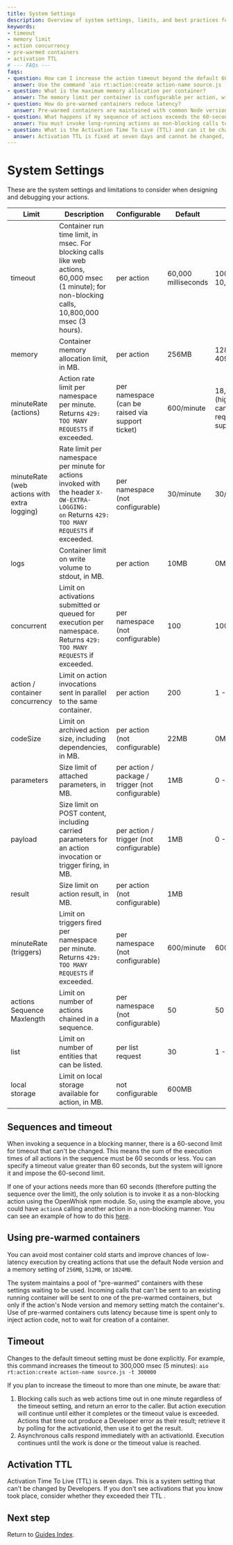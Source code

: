 ```yaml
---
title: System Settings
description: Overview of system settings, limits, and best practices for designing and debugging actions, including timeout, memory, concurrency, and container usage.
keywords:
- timeout
- memory limit
- action concurrency
- pre-warmed containers
- activation TTL
# --- FAQs ---
faqs:
- question: How can I increase the action timeout beyond the default 60 seconds?
  answer: Use the command `aio rt:action:create action-name source.js -t <milliseconds>` to set a higher timeout, but note blocking calls like web actions will still time out after 60 seconds.
- question: What is the maximum memory allocation per container?
  answer: The memory limit per container is configurable per action, with a default of 256MB and a maximum of 4096MB.
- question: How do pre-warmed containers reduce latency?
  answer: Pre-warmed containers are maintained with common Node versions and memory sizes, so your action starts faster by skipping container creation time if settings match.
- question: What happens if my sequence of actions exceeds the 60-second timeout?
  answer: You must invoke long-running actions as non-blocking calls to avoid the 60-second timeout limit imposed on blocking sequences.
- question: What is the Activation Time To Live (TTL) and can it be changed?
  answer: Activation TTL is fixed at seven days and cannot be changed, so activations older than this are automatically purged.
---
```

# System Settings

These are the system settings and limitations to consider when designing and debugging your actions.

| Limit                                       | Description                                                                                                                                        | Configurable                                      | Default             | Range               |
| ------------------------------------------- |----------------------------------------------------------------------------------------------------------------------------------------------------| ------------------------------------------------- | ------------------- | ------------------- |
| timeout                                     | Container run time limit, in msec. For blocking calls like web actions, 60,000 msec (1 minute); for non-blocking calls, 10,800,000 msec (3 hours). | per action                                        | 60,000 milliseconds | 100ms - 10,800,000ms |
| memory                                      | Container memory allocation limit, in MB.                                                                                                          | per action                                        | 256MB               | 128MB - 4096MB      |
| minuteRate (actions)                        | Action rate limit per namespace per minute. Returns `429: TOO MANY REQUESTS` if exceeded.                                                          | per namespace (can be raised via support ticket)  | 600/minute          | 18,000/min (higher values can be requested via support ticket) |
| minuteRate (web actions with extra logging) | Rate limit per namespace per minute for actions invoked with the header `X-OW-EXTRA-LOGGING: on` Returns `429: TOO MANY REQUESTS` if exceeded.     | per namespace (not configurable)                  | 30/minute           | 30/minute           |
| logs                                        | Container limit on write volume to stdout, in MB.                                                                                                  | per action                                        | 10MB                | 0MB - 10MB          |
| concurrent                                  | Limit on  activations  submitted or queued for execution per namespace. Returns `429: TOO MANY REQUESTS` if exceeded.                              | per namespace (not configurable)                  | 100                 | 100                 |
| action / container concurrency              | Limit on action invocations sent in parallel to the same container.                                                                                | per action                                        | 200                 | 1 - 500             |
| codeSize                                    | Limit on archived action size, including dependencies,  in MB.                                                                                     | per action (not configurable)                     | 22MB                | 0MB - 22MB          |
| parameters                                  | Size limit of attached parameters, in MB.                                                                                                          | per action / package / trigger (not configurable) | 1MB                 | 0 - 1MB             |
| payload                                     | Size limit on POST content, including  carried parameters for an action invocation or trigger firing, in MB.                                       | per action / trigger (not configurable)           | 1MB                 | 0 - 1MB             |
| result                                      | Size limit on action result, in MB.                                                                                                                | per action (not configurable)                     | 1MB                 |                     |
| minuteRate (triggers)                       | Limit on triggers fired per namespace per minute. Returns `429: TOO MANY REQUESTS` if exceeded.                                                    | per namespace (not configurable)                  | 600/minute          | 600/minute          |
| actions Sequence Maxlength                  | Limit on number of actions  chained in a sequence.                                                                                                 | per namespace (not configurable)                  | 50                  | 50                  |
| list                                        | Limit on number of entities that can be listed.                                                                                                    | per list request                                  | 30                  | 1 - 50              |
| local storage                               | Limit on local storage available for action, in MB.                                                                                                | not configurable                                  | 600MB               |                     |

## Sequences and timeout

When invoking a sequence in a blocking manner, there is a 60-second limit for timeout that can't be changed. This means the sum of the execution times of all actions in the sequence must be 60 seconds or less. You can specify a timeout value greater than 60 seconds, but the system will ignore it and impose the 60-second limit.

If one of your actions needs more than 60 seconds (therefore putting the sequence over the limit), the only solution is to invoke it as a non-blocking action using the OpenWhisk npm module. So, using the example above, you could have `actionA` calling another action in a non-blocking manner. You can see an example of how to do this [here](asynchronous-calls.md).

## Using pre-warmed containers

You can avoid most container cold starts and improve chances of low-latency execution by creating actions that use the default Node version and a memory setting of `256MB`, `512MB`, or `1024MB`. 

The system maintains a pool of "pre-warmed" containers with these settings waiting to be used. Incoming calls that can't be sent to an existing running container will be sent to one of the pre-warmed containers, but only if the action's Node version and memory setting match the container's.  Use of pre-warmed containers cuts latency because time is spent only to inject action code, not to wait for creation of a container.

## Timeout

Changes to the default timeout setting must be done explicitly. For example, this command increases the timeout to 300,000 msec (5 minutes):
`aio rt:action:create action-name source.js -t 300000`

If you plan to increase the timeout to more than one minute, be aware that:

1. Blocking calls such as web actions time out in one minute regardless of the timeout setting, and return an error to the caller. But action execution will continue until either it completes or the timeout value is exceeded. Actions that time out produce a Developer error as their result; retrieve it by polling for the activationId, then use it to get the result.
2. Asynchronous calls respond immediately with an activationId. Execution continues until the work is done or the timeout value is reached.

## Activation TTL

Activation Time To Live (TTL) is seven days. This is a system setting that can't be changed by Developers. If you don't see activations that you know took place, consider whether they exceeded their TTL .

## Next step

Return to [Guides Index](../index.md).

